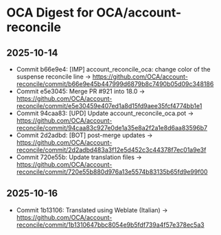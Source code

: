 # OCA Digest for OCA/account-reconcile

## 2025-10-14

- Commit b66e9e4: [IMP] account_reconcile_oca: change color of the suspense reconcile line → https://github.com/OCA/account-reconcile/commit/b66e9e45b447999d6879b8c7490b05d09c348186
- Commit e5e3045: Merge PR #921 into 18.0 → https://github.com/OCA/account-reconcile/commit/e5e30459e407ed1a8d15fd9aee35fcf4774bb1e1
- Commit 94caa83: [UPD] Update account_reconcile_oca.pot → https://github.com/OCA/account-reconcile/commit/94caa83c927e0de1a35e8a2f2a1e8d6aa83596b7
- Commit 2d2adbd: [BOT] post-merge updates → https://github.com/OCA/account-reconcile/commit/2d2adbd483a3f12e5d452c3c44378f7ec01a9e3f
- Commit 720e55b: Update translation files → https://github.com/OCA/account-reconcile/commit/720e55b880d976a13e5574b83135b65fd9e99f00

## 2025-10-16

- Commit 1b13106: Translated using Weblate (Italian) → https://github.com/OCA/account-reconcile/commit/1b1310647bbc8054e9b5fdf739a4f57e378ec5a3

